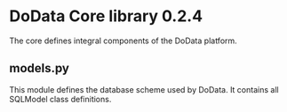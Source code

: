 # DoData Core library 0.2.4

The core defines integral components of the DoData platform.

## models.py

This module defines the database scheme used by DoData. It contains all SQLModel class definitions.
